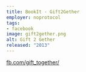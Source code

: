 ```yaml
---
title: BookIt - Gift2Gether
employer: noprotocol
tags:
- facebook
image: gift2gether.png
alt: Gift 2 Gether
released: "2013"
---
```


[fb.com/gift\_together/](https://apps.facebook.com/gift_together/)